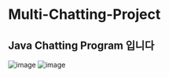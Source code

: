 # Multi-Chatting-Project

## Java Chatting Program 입니다

![image](https://user-images.githubusercontent.com/37172636/199634033-dc190fe3-2c29-436d-878d-9e35fcbea867.png)
![image](https://user-images.githubusercontent.com/37172636/199634228-1ba68a51-aa14-426c-a0f4-33efb160ad76.png)
